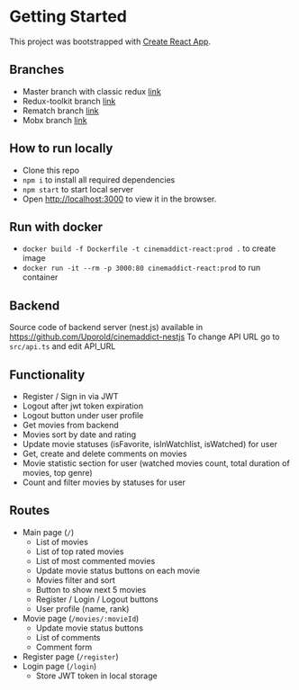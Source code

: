 # Getting Started

This project was bootstrapped with [Create React App](https://github.com/facebook/create-react-app).

## Branches

- Master branch with classic redux [link](https://github.com/Uporold/cinemaddict-react/tree/master)
- Redux-toolkit branch [link](https://github.com/Uporold/cinemaddict-react/tree/redux-toolkit)
- Rematch branch [link](https://github.com/Uporold/cinemaddict-react/tree/rematch)
- Mobx branch [link](https://github.com/Uporold/cinemaddict-react/tree/mobx)

## How to run locally
- Clone this repo
- `npm i` to install all required dependencies
- `npm start` to start local server
- Open [http://localhost:3000](http://localhost:3000) to view it in the browser.

## Run with docker 
- `docker build -f Dockerfile -t cinemaddict-react:prod .` to create image
- `docker run -it --rm -p 3000:80 cinemaddict-react:prod` to run container

## Backend
Source code of backend server (nest.js) available in https://github.com/Uporold/cinemaddict-nestjs
To change API URL go to `src/api.ts` and edit API_URL

## Functionality
- Register / Sign in via JWT
- Logout after jwt token expiration
- Logout button under user profile
- Get movies from backend
- Movies sort by date and rating
- Update movie statuses (isFavorite, isInWatchlist, isWatched) for user
- Get, create and delete comments on movies
- Movie statistic section for user (watched movies count, total duration of movies, top genre)
- Count and filter movies by statuses for user

## Routes
- Main page (`/`)
  - List of movies
  - List of top rated movies
  - List of most commented movies
  - Update movie status buttons on each movie
  - Movies filter and sort
  - Button to show next 5 movies
  - Register / Login / Logout buttons
  - User profile (name, rank)
- Movie page (`/movies/:movieId`)
  - Update movie status buttons
  - List of comments
  - Comment form
- Register page (`/register`)
- Login page (`/login`)
  - Store JWT token in local storage


